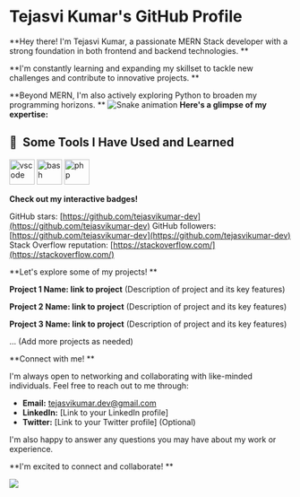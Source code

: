 ## <h1>Tejasvi Kumar's GitHub Profile</h1> 

**Hey there!  I'm Tejasvi Kumar, a passionate MERN Stack developer  with a strong foundation in both frontend and backend technologies. **

**I'm constantly learning and expanding my skillset to tackle new challenges and contribute to innovative projects. **

**Beyond MERN, I'm also actively exploring Python to broaden my programming horizons. **
![Snake animation](https://github.com/thepiyushmalhotra/thepiyushmalhotra/blob/output/github-contribution-grid-snake.svg)
**Here's a glimpse of my expertise:**

<h2> 🚀 &nbsp;Some Tools I Have Used and Learned</h2>
<p align="left">
<img src="https://cdn.jsdelivr.net/gh/devicons/devicon/icons/vscode/vscode-original.svg" alt="vscode" width="45" height="45"/>
<img src="https://cdn.jsdelivr.net/gh/devicons/devicon/icons/bash/bash-original.svg" alt="bash" width="45" height="45"/>
<img src="https://cdn.jsdelivr.net/gh/devicons/devicon/icons/php/php-original.svg" alt="php" width="45" height="45"/>
</p>

**Check out my interactive badges!**

GitHub stars: [https://github.com/tejasvikumar-dev](https://github.com/tejasvikumar-dev)
GitHub followers: [https://github.com/tejasvikumar-dev](https://github.com/tejasvikumar-dev)
Stack Overflow reputation: [https://stackoverflow.com/](https://stackoverflow.com/)

**Let's explore some of my projects! **

**Project 1 Name: link to project** (Description of project and its key features)

**Project 2 Name: link to project** (Description of project and its key features)

**Project 3 Name: link to project** (Description of project and its key features)

... (Add more projects as needed)

**Connect with me! **

I'm always open to networking and collaborating with like-minded individuals. Feel free to reach out to me through:

* **Email:** tejasvikumar.dev@gmail.com
* **LinkedIn:** [Link to your LinkedIn profile]
* **Twitter:** [Link to your Twitter profile] (Optional)

I'm also happy to answer any questions you may have about my work or experience.

**I'm excited to connect and collaborate! **



![](https://leetcard.jacoblin.cool/tejasvibihari2000?ext=heatmap)
